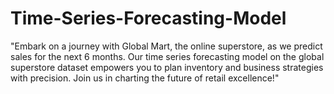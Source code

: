 # Time-Series-Forecasting-Model
"Embark on a journey with Global Mart, the online superstore, as we predict sales for the next 6 months. Our time series forecasting model on the global superstore dataset empowers you to plan inventory and business strategies with precision. Join us in charting the future of retail excellence!"
